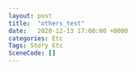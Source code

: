 ```yaml
---
layout: post
title:  "others_test"
date:   2020-12-13 17:00:00 +0000
categories: Etc
Tags: Story Etc
SceneCode: []
---
```

